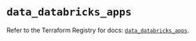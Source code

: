 # `data_databricks_apps`

Refer to the Terraform Registry for docs: [`data_databricks_apps`](https://registry.terraform.io/providers/databricks/databricks/1.62.0/docs/data-sources/apps).
